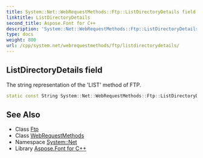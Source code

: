```yaml
---
title: System::Net::WebRequestMethods::Ftp::ListDirectoryDetails field
linktitle: ListDirectoryDetails
second_title: Aspose.Font for C++
description: 'System::Net::WebRequestMethods::Ftp::ListDirectoryDetails field. The string representation of the ''LIST'' method of FTP in C++.'
type: docs
weight: 800
url: /cpp/system.net/webrequestmethods/ftp/listdirectorydetails/
---
```

## ListDirectoryDetails field


The string representation of the 'LIST' method of FTP.

```cpp
static const String System::Net::WebRequestMethods::Ftp::ListDirectoryDetails
```

## See Also

* Class [Ftp](../)
* Class [WebRequestMethods](../../)
* Namespace [System::Net](../../../)
* Library [Aspose.Font for C++](../../../../)

